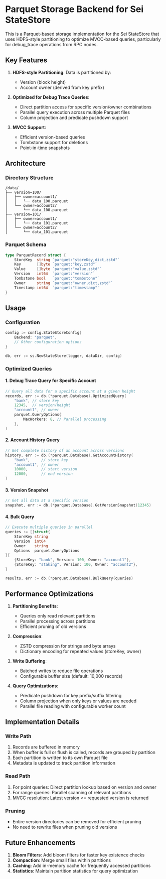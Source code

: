 # Parquet Storage Backend for Sei StateStore

This is a Parquet-based storage implementation for the Sei StateStore that uses HDFS-style partitioning to optimize MVCC-based queries, particularly for debug_trace operations from RPC nodes.

## Key Features

1. **HDFS-style Partitioning**: Data is partitioned by:
   - Version (block height)
   - Account owner (derived from key prefix)
   
2. **Optimized for Debug Trace Queries**: 
   - Direct partition access for specific version/owner combinations
   - Parallel query execution across multiple Parquet files
   - Column projection and predicate pushdown support

3. **MVCC Support**:
   - Efficient version-based queries
   - Tombstone support for deletions
   - Point-in-time snapshots

## Architecture

### Directory Structure
```
/data/
├── version=100/
│   ├── owner=account1/
│   │   └── data_100.parquet
│   └── owner=account2/
│       └── data_100.parquet
├── version=101/
│   ├── owner=account1/
│   │   └── data_101.parquet
│   └── owner=account2/
│       └── data_101.parquet
```

### Parquet Schema
```go
type ParquetRecord struct {
    StoreKey  string `parquet:"storeKey,dict,zstd"`
    Key       []byte `parquet:"key,zstd"`
    Value     []byte `parquet:"value,zstd"`
    Version   int64  `parquet:"version"`
    Tombstone bool   `parquet:"tombstone"`
    Owner     string `parquet:"owner,dict,zstd"`
    Timestamp int64  `parquet:"timestamp"`
}
```

## Usage

### Configuration
```go
config := config.StateStoreConfig{
    Backend: "parquet",
    // Other configuration options
}

db, err := ss.NewStateStore(logger, dataDir, config)
```

### Optimized Queries

#### 1. Debug Trace Query for Specific Account
```go
// Query all data for a specific account at a given height
records, err := db.(*parquet.Database).OptimizedQuery(
    "bank", // store key
    12345,  // version/height
    "account1", // owner
    parquet.QueryOptions{
        MaxWorkers: 8, // Parallel processing
    },
)
```

#### 2. Account History Query
```go
// Get complete history of an account across versions
history, err := db.(*parquet.Database).GetAccountHistory(
    "bank",     // store key
    "account1", // owner
    10000,      // start version
    12000,      // end version
)
```

#### 3. Version Snapshot
```go
// Get all data at a specific version
snapshot, err := db.(*parquet.Database).GetVersionSnapshot(12345)
```

#### 4. Bulk Query
```go
// Execute multiple queries in parallel
queries := []struct{
    StoreKey string
    Version  int64
    Owner    string
    Options  parquet.QueryOptions
}{
    {StoreKey: "bank", Version: 100, Owner: "account1"},
    {StoreKey: "staking", Version: 100, Owner: "account2"},
}

results, err := db.(*parquet.Database).BulkQuery(queries)
```

## Performance Optimizations

1. **Partitioning Benefits**:
   - Queries only read relevant partitions
   - Parallel processing across partitions
   - Efficient pruning of old versions

2. **Compression**:
   - ZSTD compression for strings and byte arrays
   - Dictionary encoding for repeated values (storeKey, owner)

3. **Write Buffering**:
   - Batched writes to reduce file operations
   - Configurable buffer size (default: 10,000 records)

4. **Query Optimizations**:
   - Predicate pushdown for key prefix/suffix filtering
   - Column projection when only keys or values are needed
   - Parallel file reading with configurable worker count

## Implementation Details

### Write Path
1. Records are buffered in memory
2. When buffer is full or flush is called, records are grouped by partition
3. Each partition is written to its own Parquet file
4. Metadata is updated to track partition information

### Read Path
1. For point queries: Direct partition lookup based on version and owner
2. For range queries: Parallel scanning of relevant partitions
3. MVCC resolution: Latest version <= requested version is returned

### Pruning
- Entire version directories can be removed for efficient pruning
- No need to rewrite files when pruning old versions

## Future Enhancements

1. **Bloom Filters**: Add bloom filters for faster key existence checks
2. **Compaction**: Merge small files within partitions
3. **Caching**: Add in-memory cache for frequently accessed partitions
4. **Statistics**: Maintain partition statistics for query optimization